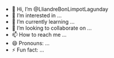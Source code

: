- 👋 Hi, I’m @LliandreBonLimpotLagunday
- 👀 I’m interested in ...
- 🌱 I’m currently learning ...
- 💞️ I’m looking to collaborate on ...
- 📫 How to reach me ...
- 😄 Pronouns: ...
- ⚡ Fun fact: ...

<!---
LliandreBonLimpotLagunday/LliandreBonLimpotLagunday is a ✨ special ✨ repository because its `README.md` (this file) appears on your GitHub profile.
You can click the Preview link to take a look at your changes.
--->
